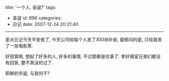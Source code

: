 title: '一个人, 圣诞?'
tags:
  - 圣诞
id: 696
categories:
  - 日记
date: 2007-12-24 20:21:40
---

差点忘记今天平安夜了, 今天公司给每个人发了300块补助, 最郁闷的是, 只给我发了一张电影票.

好寂寞啊, 想起了好多的人, 好多的事情, 不过那都是往事了. 幸好寝室兄弟们都没有回家, 要不真没的过了.

耶稣的华诞, 与我何干?